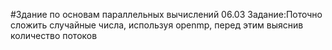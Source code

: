 #Здание по основам параллельных вычислений 06.03
Задание:Поточно сложить случайные числа, используя openmp, перед этим выяснив количество потоков
